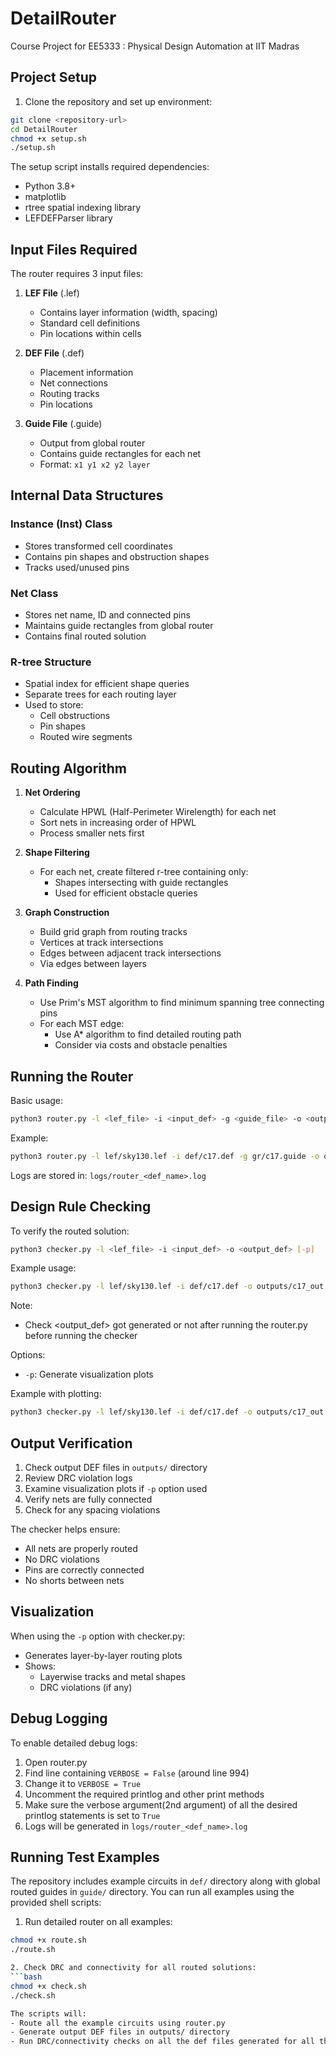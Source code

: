 # DetailRouter
Course Project for EE5333 : Physical Design Automation at IIT Madras

## Project Setup

1. Clone the repository and set up environment:
```bash
git clone <repository-url>
cd DetailRouter
chmod +x setup.sh
./setup.sh
```

The setup script installs required dependencies:
- Python 3.8+
- matplotlib
- rtree spatial indexing library 
- LEFDEFParser library

## Input Files Required

The router requires 3 input files:

1. **LEF File** (.lef)
   - Contains layer information (width, spacing)
   - Standard cell definitions
   - Pin locations within cells

2. **DEF File** (.def) 
   - Placement information
   - Net connections
   - Routing tracks
   - Pin locations

3. **Guide File** (.guide)
   - Output from global router
   - Contains guide rectangles for each net
   - Format: `x1 y1 x2 y2 layer`

## Internal Data Structures

### Instance (Inst) Class
- Stores transformed cell coordinates
- Contains pin shapes and obstruction shapes
- Tracks used/unused pins

### Net Class
- Stores net name, ID and connected pins
- Maintains guide rectangles from global router
- Contains final routed solution

### R-tree Structure
- Spatial index for efficient shape queries
- Separate trees for each routing layer
- Used to store:
  - Cell obstructions
  - Pin shapes  
  - Routed wire segments

## Routing Algorithm 

1. **Net Ordering**
   - Calculate HPWL (Half-Perimeter Wirelength) for each net
   - Sort nets in increasing order of HPWL
   - Process smaller nets first

2. **Shape Filtering**
   - For each net, create filtered r-tree containing only:
     - Shapes intersecting with guide rectangles
     - Used for efficient obstacle queries

3. **Graph Construction**
   - Build grid graph from routing tracks
   - Vertices at track intersections
   - Edges between adjacent track intersections
   - Via edges between layers

4. **Path Finding**
   - Use Prim's MST algorithm to find minimum spanning tree connecting pins
   - For each MST edge:
     - Use A* algorithm to find detailed routing path
     - Consider via costs and obstacle penalties

## Running the Router

Basic usage:
```bash
python3 router.py -l <lef_file> -i <input_def> -g <guide_file> -o <output_def>
```

Example:
```bash
python3 router.py -l lef/sky130.lef -i def/c17.def -g gr/c17.guide -o outputs/c17_out.def
```

Logs are stored in: `logs/router_<def_name>.log`

## Design Rule Checking

To verify the routed solution:
```bash 
python3 checker.py -l <lef_file> -i <input_def> -o <output_def> [-p]
```
Example usage:
```bash
python3 checker.py -l lef/sky130.lef -i def/c17.def -o outputs/c17_out.def
```

Note:
- Check <output_def> got generated or not after running the router.py before running the checker

Options:
- `-p`: Generate visualization plots

Example with plotting:
```bash
python3 checker.py -l lef/sky130.lef -i def/c17.def -o outputs/c17_out.def -p
```

## Output Verification

1. Check output DEF files in `outputs/` directory
2. Review DRC violation logs 
3. Examine visualization plots if `-p` option used
4. Verify nets are fully connected
5. Check for any spacing violations

The checker helps ensure:
- All nets are properly routed
- No DRC violations
- Pins are correctly connected
- No shorts between nets

## Visualization

When using the `-p` option with checker.py:
- Generates layer-by-layer routing plots
- Shows:
  - Layerwise tracks and metal shapes
  - DRC violations (if any)

## Debug Logging

To enable detailed debug logs:
1. Open router.py
2. Find line containing `VERBOSE = False` (around line 994)
3. Change it to `VERBOSE = True`
4. Uncomment the required printlog and other print methods
5. Make sure the verbose argument(2nd argument) of all the desired printlog statements is set to `True` 
6. Logs will be generated in `logs/router_<def_name>.log`

## Running Test Examples

The repository includes example circuits in `def/` directory along with global routed guides in `guide/` directory. You can run all examples using the provided shell scripts:

1. Run detailed router on all examples:
```bash
chmod +x route.sh
./route.sh

2. Check DRC and connectivity for all routed solutions:
```bash
chmod +x check.sh
./check.sh

The scripts will:
- Route all the example circuits using router.py
- Generate output DEF files in outputs/ directory
- Run DRC/connectivity checks on all the def files generated for all the examples using checker.py

